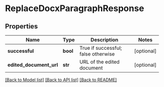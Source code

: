 # ReplaceDocxParagraphResponse

## Properties
Name | Type | Description | Notes
------------ | ------------- | ------------- | -------------
**successful** | **bool** | True if successful; false otherwise | [optional] 
**edited_document_url** | **str** | URL of the edited document | [optional] 

[[Back to Model list]](../README.md#documentation-for-models) [[Back to API list]](../README.md#documentation-for-api-endpoints) [[Back to README]](../README.md)


